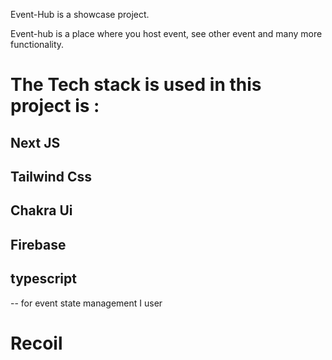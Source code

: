 Event-Hub is a showcase project.

Event-hub is a place where you host event, see other event and many more functionality.


# The Tech stack is used in this project is :

## Next JS
## Tailwind Css
## Chakra Ui
## Firebase
## typescript
-- for event state management I user 
# Recoil
